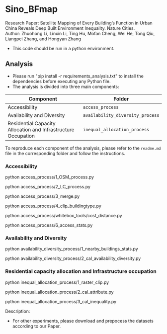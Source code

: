 # Sino_BFmap
Research Paper: Satellite Mapping of Every Building’s Function in Urban China Reveals Deep Built Environment Inequality. Nature Cities.   
Author: Zhuohong Li, Linxin Li, Ting Hu, Mofan Cheng, Wei He, Tong Qiu, Liangpei Zhang, and Hongyan Zhang  
* This code should be run in a python environment.

## Analysis
* Please run "pip install -r requirements_analysis.txt" to install the dependencies before executing any Python file.
* The analysis is divided into three main components:

| Component                                                         | Folder                          |
|-------------------------------------------------------------------|---------------------------------|
| Accessibility                                                  | `access_process`               |
| Availability and Diversity                                     | `availability_diversity_process` |
| Residential Capacity Allocation and Infrastructure Occupation | `inequal_allocation_process`   |

To reproduce each component of the analysis, please refer to the `readme.md` file in the corresponding folder and follow the instructions.

### Accessibility
python access_process/1_OSM_process.py

python access_process/2_LC_process.py

python access_process/3_merge.py

python access_process/4_clip_buildingtype.py

python access_process/whitebox_tools/cost_distance.py

python access_process/6_access_stats.py


### Availability and Diversity
python availability_diversity_process/1_nearby_buildings_stats.py

python availability_diversity_process/2_cal_availability_diversity.py

### Residential capacity allocation and Infrastructure occupation
python inequal_allocation_process/1_raster_clip.py

python inequal_allocation_process/2_cal_attribute.py

python inequal_allocation_process/3_cal_inequality.py

Description: 
* For other experiments, please download and prepocess the datasets according to our Paper.

